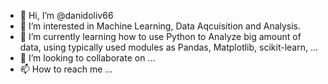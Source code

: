 - 👋 Hi, I’m @danidoliv66
- 👀 I’m interested in Machine Learning, Data Aqcuisition and Analysis.
- 🌱 I’m currently learning how to use Python to Analyze big amount of data, using typically used modules as Pandas, Matplotlib, scikit-learn, ...
- 💞️ I’m looking to collaborate on ...
- 📫 How to reach me ...

<!---
danidoliv66/danidoliv66 is a ✨ special ✨ repository because its `README.md` (this file) appears on your GitHub profile.
You can click the Preview link to take a look at your changes.
--->
